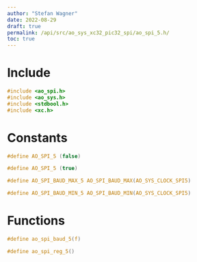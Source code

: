 ```yaml
---
author: "Stefan Wagner"
date: 2022-08-29
draft: true
permalink: /api/src/ao_sys_xc32_pic32_spi/ao_spi_5.h/
toc: true
---
```


# Include

```c
#include <ao_spi.h>
#include <ao_sys.h>
#include <stdbool.h>
#include <xc.h>
```

# Constants

```c
#define AO_SPI_5 (false)
```

```c
#define AO_SPI_5 (true)
```

```c
#define AO_SPI_BAUD_MAX_5 AO_SPI_BAUD_MAX(AO_SYS_CLOCK_SPI5)
```

```c
#define AO_SPI_BAUD_MIN_5 AO_SPI_BAUD_MIN(AO_SYS_CLOCK_SPI5)
```

# Functions

```c
#define ao_spi_baud_5(f)
```

```c
#define ao_spi_reg_5()
```
